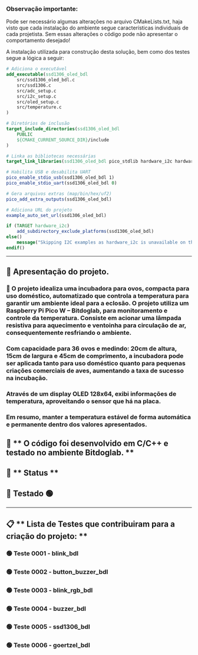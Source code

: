 ### Observação importante:
Pode ser necessário algumas alterações no arquivo CMakeLists.txt, haja visto que cada instalação
do ambiente segue características individuais de cada projetista. Sem essas alterações o
código pode não apresentar o comportamento desejado!

A instalação utilizada para construção desta solução, bem como dos testes segue a lógica a seguir:

```cmake
# Adiciona o executável
add_executable(ssd1306_oled_bdl
    src/ssd1306_oled_bdl.c
    src/ssd1306.c
    src/adc_setup.c
    src/i2c_setup.c
    src/oled_setup.c
    src/temperature.c
)

# Diretórios de inclusão
target_include_directories(ssd1306_oled_bdl
    PUBLIC
    ${CMAKE_CURRENT_SOURCE_DIR}/include
)

# Linka as bibliotecas necessárias
target_link_libraries(ssd1306_oled_bdl pico_stdlib hardware_i2c hardware_adc)

# Habilita USB e desabilita UART
pico_enable_stdio_usb(ssd1306_oled_bdl 1)
pico_enable_stdio_uart(ssd1306_oled_bdl 0)

# Gera arquivos extras (map/bin/hex/uf2)
pico_add_extra_outputs(ssd1306_oled_bdl)

# Adiciona URL do projeto
example_auto_set_url(ssd1306_oled_bdl)

if (TARGET hardware_i2c)
    add_subdirectory_exclude_platforms(ssd1306_oled_bdl)
else()
    message("Skipping I2C examples as hardware_i2c is unavailable on this platform")
endif()
```
___
## 🚀 **Apresentação do projeto.**

### 📌 O projeto idealiza uma incubadora para ovos, compacta para uso doméstico, automatizado que controla a temperatura para garantir um ambiente ideal para a eclosão. O projeto utiliza um Raspberry Pi Pico W – Bitdoglab, para monitoramento e controle da temperatura. Consiste em acionar uma lâmpada resistiva para aquecimento e ventoinha para circulação de ar, consequentemente resfriando o ambiente.
### Com capacidade para 36 ovos e medindo: 20cm de altura, 15cm de largura e 45cm de comprimento, a incubadora pode ser aplicada tanto para uso doméstico quanto para pequenas criações comerciais de aves, aumentando a taxa de sucesso na incubação.
### Através de um display OLED 128x64, exibi informações de temperatura, aproveitando o sensor que há na placa.
 
### Em resumo, manter a temperatura estável de forma automática e permanente dentro dos valores apresentados.

## 📝 ** O código foi desenvolvido em C/C++ e testado no ambiente Bitdoglab. **

## 🔧 ** Status **

## 🚧 Testado 🟢
___

## 📋 ** Lista de Testes que contribuiram para a criação do projeto: **

### 🟢 Teste 0001 - blink_bdl
### 🟢 Teste 0002 - button_buzzer_bdl
### 🟢 Teste 0003 - blink_rgb_bdl
### 🟢 Teste 0004 - buzzer_bdl
### 🟢 Teste 0005 - ssd1306_bdl
### 🟢 Teste 0006 - goertzel_bdl
